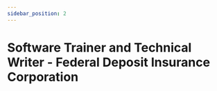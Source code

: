 ```yaml
---
sidebar_position: 2
---
```


# Software Trainer and Technical Writer - Federal Deposit Insurance Corporation